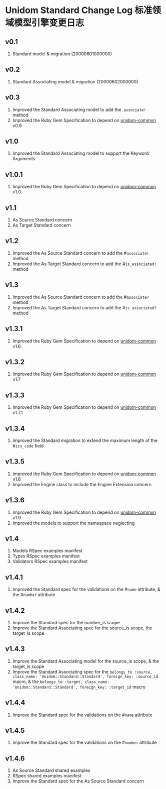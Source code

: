 # Unidom Standard Change Log 标准领域模型引擎变更日志

## v0.1
1. Standard model & migration (20000601000000)

## v0.2
1. Standard Associating model & migration (20000602000000)

## v0.3
1. Improved the Standard Associating model to add the .``associate!`` method
2. Improved the Ruby Gem Specification to depend on [unidom-common](https://github.com/topbitdu/unidom-common) v0.9

## v1.0
1. Improved the Standard Associating model to support the Keyword Arguments

## v1.0.1
1. Improved the Ruby Gem Specification to depend on [unidom-common](https://github.com/topbitdu/unidom-common) v1.0

## v1.1
1. As Source Standard concern
2. As Target Standard concern

## v1.2
1. Improved the As Source Standard concern to add the #``associate!`` method
2. Improved the As Target Standard concern to add the #``is_associated!`` method

## v1.3
1. Improved the As Source Standard concern to add the #``associate?`` method
2. Improved the As Target Standard concern to add the #``is_associated?`` method

## v1.3.1
1. Improved the Ruby Gem Specification to depend on [unidom-common](https://github.com/topbitdu/unidom-common) v1.6

## v1.3.2
1. Improved the Ruby Gem Specification to depend on [unidom-common](https://github.com/topbitdu/unidom-common) v1.7

## v1.3.3
1. Improved the Ruby Gem Specification to depend on [unidom-common](https://github.com/topbitdu/unidom-common) v1.7.1

## v1.3.4
1. Improved the Standard migration to extend the maximum length of the #``ics_code`` field

## v1.3.5
1. Improved the Ruby Gem Specification to depend on [unidom-common](https://github.com/topbitdu/unidom-common) v1.8
2. Improved the Engine class to include the Engine Extension concern

## v1.3.6
1. Improved the Ruby Gem Specification to depend on [unidom-common](https://github.com/topbitdu/unidom-common) v1.9
2. Improved the models to support the namespace neglecting

## v1.4
1. Models RSpec examples manifest
2. Types RSpec examples manifest
3. Validators RSpec examples manifest

## v1.4.1
1. Improved the Standard spec for the validations on the #``name`` attribute, & the #``number`` attribute

## v1.4.2
1. Improve the Standard spec for the number_is scope
2. Improve the Standard Associating spec for the source_is scope, the target_is scope

## v1.4.3
1. Improve the Standard Associating model for the source_is scope, & the target_is scope
2. Improve the Standard Associating spec for the ``belongs_to :source, class_name: 'Unidom::Standard::Standard', foreign_key: :source_id`` macro, & the ``belongs_to :target, class_name: 'Unidom::Standard::Standard', foreign_key: :target_id`` macro

## v1.4.4
1. Improve the Standard spec for the validations on the #``name`` attribute

## v1.4.5
1. Improve the Standard spec for the validations on the #``number`` attribute

## v1.4.6
1. As Source Standard shared examples
2. RSpec shared examples manifest
3. Improve the Standard spec for the As Source Standard concern
